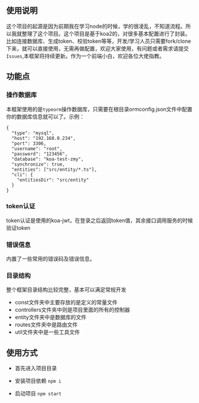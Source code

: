 ## 使用说明

这个项目的起源是因为前期我在学习node的时候，学的很凌乱，不知道流程。所以我就整理了这个项目。这个项目是基于koa2的，对很多基本配置进行了封装。比如连接数据库、生成token、校验token等等，开发/学习人员只需要fork/clone下来，就可以直接使用，无需再做配置，欢迎大家使用，有问题或者需求请提交`Issues`,本框架将持续更新。作为一个前端小白，欢迎各位大佬指教。

## 功能点

### 操作数据库

本框架使用的是`typeorm`操作数据库，只需要在根目录ormconfig.json文件中配置你的数据库信息就可以了。示例：

```
{
  "type": "mysql",
  "host": "192.168.0.234",
  "port": 3306,
  "username": "root",
  "password": "123456",
  "database": "koa-test-zmy",
  "synchronize": true,
  "entities": ["src/entity/*.ts"],
  "cli": {
    "entitiesDir": "src/entity"
  }
}
```

### token认证
token认证是使用的koa-jwt，在登录之后返回token值，其余接口调用服务的时候验证token

### 错误信息

内置了一些常用的错误码及错误信息。

### 目录结构
整个框架目录结构比较完整，基本可以满足常规开发

* const文件夹中主要存放的是定义的常量文件
* controllers文件夹中则是项目里面的所有的控制器
* entity文件夹中是数据库的文件
* routes文件夹中是路由文件
* util文件夹中是一些工具文件

## 使用方式

* 首先进入项目目录

* 安装项目依赖
` npm i `
* 启动项目
` npm start `

